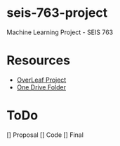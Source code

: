 # seis-763-project
Machine Learning Project - SEIS 763

# Resources
- [OverLeaf Project](https://www.overleaf.com/read/jkkzjbmxgpxf#c748ec)
- [One Drive Folder](https://uofstthomasmn-my.sharepoint.com/:f:/r/personal/tran8073_stthomas_edu/Documents/SEIS763%20Project?csf=1&web=1&e=bx7Y6a)

# ToDo
[] Proposal
[] Code
[] Final
